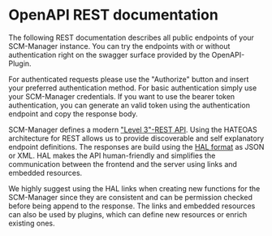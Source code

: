 # OpenAPI REST documentation

The following REST documentation describes all public endpoints of your SCM-Manager instance. 
You can try the endpoints with or without authentication right on the swagger surface provided by the OpenAPI-Plugin.

For authenticated requests please use the "Authorize" button and insert your preferred authentication method. 
For basic authentication simply use your SCM-Manager credentials. If you want to use the bearer token authentication, you can generate an 
valid token using the authentication endpoint and copy the response body.

SCM-Manager defines a modern ["Level 3"-REST API](https://martinfowler.com/articles/richardsonMaturityModel.html). 
Using the HATEOAS architecture for REST allows us to provide discoverable and self explanatory endpoint definitions. 
The responses are build using the [HAL format](http://stateless.co/hal_specification.html) as JSON or XML. 
HAL makes the API human-friendly and simplifies the communication between the frontend and the server using links and embedded resources.

We highly suggest using the HAL links when creating new functions for the SCM-Manager since they are consistent and can be
permission checked before being append to the response. The links and embedded resources can also be used by plugins, which can
define new resources or enrich existing ones.
